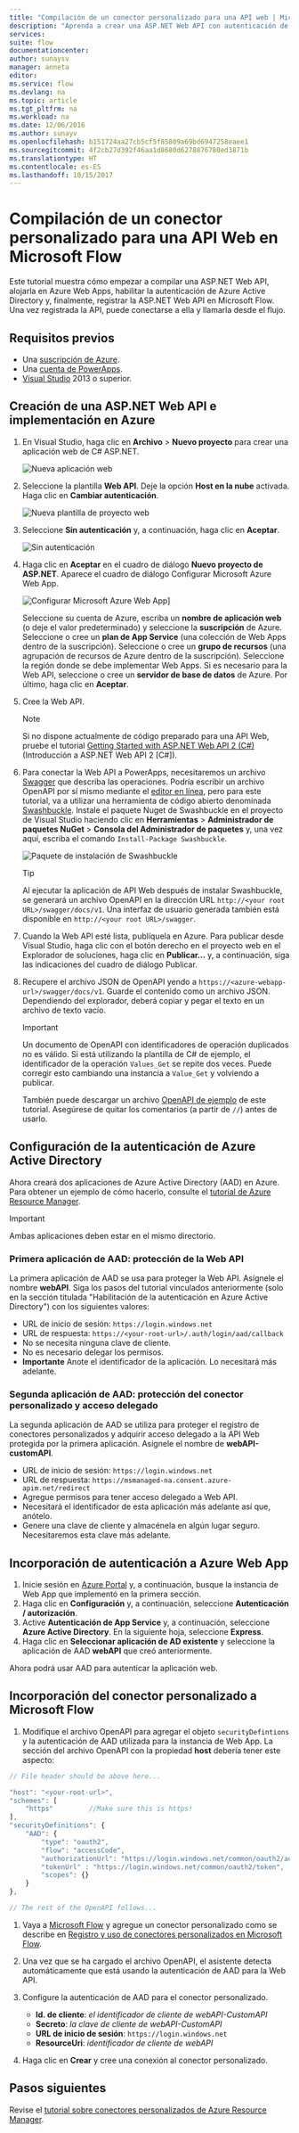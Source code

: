 ```yaml
---
title: "Compilación de un conector personalizado para una API web | Microsoft Docs"
description: "Aprenda a crear una ASP.NET Web API con autenticación de Azure Active Directory en Microsoft Flow."
services: 
suite: flow
documentationcenter: 
author: sunaysv
manager: anneta
editor: 
ms.service: flow
ms.devlang: na
ms.topic: article
ms.tgt_pltfrm: na
ms.workload: na
ms.date: 12/06/2016
ms.author: sunayv
ms.openlocfilehash: b151724aa27cb5cf5f85809a69bd6947258eaee1
ms.sourcegitcommit: 4f2cb27d392f46aa1d8680d6278876780ed3871b
ms.translationtype: HT
ms.contentlocale: es-ES
ms.lasthandoff: 10/15/2017
---
```

# <a name="build-a-custom-connector-for-a-web-api-in-microsoft-flow"></a>Compilación de un conector personalizado para una API Web en Microsoft Flow
Este tutorial muestra cómo empezar a compilar una ASP.NET Web API, alojarla en Azure Web Apps, habilitar la autenticación de Azure Active Directory y, finalmente, registrar la ASP.NET Web API en Microsoft Flow. Una vez registrada la API, puede conectarse a ella y llamarla desde el flujo. 

## <a name="prerequisites"></a>Requisitos previos
* Una [suscripción de Azure](https://azure.microsoft.com/free/).
* Una [cuenta de PowerApps](https://powerapps.microsoft.com).
* [Visual Studio](https://www.visualstudio.com/vs/) 2013 o superior.

## <a name="create-an-aspnet-web-api-and-deploy-it-to-azure"></a>Creación de una ASP.NET Web API e implementación en Azure
1. En Visual Studio, haga clic en **Archivo** > **Nuevo proyecto** para crear una aplicación web de C# ASP.NET.
   
    ![Nueva aplicación web](./media/customapi-web-api-tutorial/newwebapp.png)
2. Seleccione la plantilla **Web API**.  Deje la opción **Host en la nube** activada.  Haga clic en **Cambiar autenticación**.
   
    ![Nueva plantilla de proyecto web](./media/customapi-web-api-tutorial/new-web-api.png)
3. Seleccione **Sin autenticación** y, a continuación, haga clic en **Aceptar**.
   
    ![Sin autenticación](./media/customapi-web-api-tutorial/noauth.png)
4. Haga clic en **Aceptar** en el cuadro de diálogo **Nuevo proyecto de ASP.NET**.  Aparece el cuadro de diálogo Configurar Microsoft Azure Web App.
   
    ![Configurar Microsoft Azure Web App](./media/customapi-web-api-tutorial/azure-publishing.png)]
   
    Seleccione su cuenta de Azure, escriba un **nombre de aplicación web** (o deje el valor predeterminado) y seleccione la **suscripción** de Azure.  Seleccione o cree un **plan de App Service** (una colección de Web Apps dentro de la suscripción).  Seleccione o cree un **grupo de recursos** (una agrupación de recursos de Azure dentro de la suscripción).  Seleccione la región donde se debe implementar Web Apps.  Si es necesario para la Web API, seleccione o cree un **servidor de base de datos** de Azure.  Por último, haga clic en **Aceptar**.
5. Cree la Web API.
   
   > [!NOTE]
   > Si no dispone actualmente de código preparado para una API Web, pruebe el tutorial [Getting Started with ASP.NET Web API 2 (C#)](http://www.asp.net/web-api/overview/getting-started-with-aspnet-web-api/tutorial-your-first-web-api) (Introducción a ASP.NET Web API 2 [C#]).
   > 
   > 
6. Para conectar la Web API a PowerApps, necesitaremos un archivo [Swagger](http://swagger.io/) que describa las operaciones.  Podría escribir un archivo OpenAPI por sí mismo mediante el [editor en línea](http://editor.swagger.io/), pero para este tutorial, va a utilizar una herramienta de código abierto denominada [Swashbuckle](https://github.com/domaindrivendev/Swashbuckle/blob/master/README.md).  Instale el paquete Nuget de Swashbuckle en el proyecto de Visual Studio haciendo clic en **Herramientas** > **Administrador de paquetes NuGet** > **Consola del Administrador de paquetes**  y, una vez aquí, escriba el comando `Install-Package Swashbuckle`.
   
    ![Paquete de instalación de Swashbuckle](./media/customapi-web-api-tutorial/swashbuckle-console.png)
   
   > [!TIP]
   > Al ejecutar la aplicación de API Web después de instalar Swashbuckle, se generará un archivo OpenAPI en la dirección URL `http://<your root URL>/swagger/docs/v1`.  Una interfaz de usuario generada también está disponible en `http://<your root URL>/swagger`.
   > 
   > 
7. Cuando la Web API esté lista, publíquela en Azure. Para publicar desde Visual Studio, haga clic con el botón derecho en el proyecto web en el Explorador de soluciones, haga clic en **Publicar...** y, a continuación, siga las indicaciones del cuadro de diálogo Publicar.
8. Recupere el archivo JSON de OpenAPI yendo a `https://<azure-webapp-url>/swagger/docs/v1`.  Guarde el contenido como un archivo JSON.  Dependiendo del explorador, deberá copiar y pegar el texto en un archivo de texto vacío.   
   
   > [!IMPORTANT]
   > Un documento de OpenAPI con identificadores de operación duplicados no es válido. Si está utilizando la plantilla de C# de ejemplo, el identificador de la operación `Values_Get` se repite dos veces. Puede corregir esto cambiando una instancia a `Value_Get` y volviendo a publicar.
   > 
   > También puede descargar un archivo [OpenAPI de ejemplo](http://pwrappssamples.blob.core.windows.net/samples/webAPI.json) de este tutorial. Asegúrese de quitar los comentarios (a partir de `//`) antes de usarlo.
   > 
   > 

## <a name="set-up-azure-active-directory-authentication"></a>Configuración de la autenticación de Azure Active Directory
Ahora creará dos aplicaciones de Azure Active Directory (AAD) en Azure.  Para obtener un ejemplo de cómo hacerlo, consulte el [tutorial de Azure Resource Manager](customapi-azure-resource-manager-tutorial.md#enable-authentication-in-azure-active-directory).

> [!IMPORTANT]
> Ambas aplicaciones deben estar en el mismo directorio.
> 
> 

### <a name="first-aad-application-securing-the-web-api"></a>Primera aplicación de AAD: protección de la Web API
La primera aplicación de AAD se usa para proteger la Web API. Asígnele el nombre **webAPI**.  Siga los pasos del tutorial vinculados anteriormente (solo en la sección titulada "Habilitación de la autenticación en Azure Active Directory") con los siguientes valores:

* URL de inicio de sesión: `https://login.windows.net`
* URL de respuesta: `https://<your-root-url>/.auth/login/aad/callback`
* No se necesita ninguna clave de cliente.
* No es necesario delegar los permisos.
* **Importante** Anote el identificador de la aplicación.  Lo necesitará más adelante.

### <a name="second-aad-application-securing-the-custom-connector-and-delegated-access"></a>Segunda aplicación de AAD: protección del conector personalizado y acceso delegado
La segunda aplicación de AAD se utiliza para proteger el registro de conectores personalizados y adquirir acceso delegado a la API Web protegida por la primera aplicación. Asígnele el nombre de **webAPI-customAPI**.

* URL de inicio de sesión: `https://login.windows.net`
* URL de respuesta: `https://msmanaged-na.consent.azure-apim.net/redirect`
* Agregue permisos para tener acceso delegado a Web API.
* Necesitará el identificador de esta aplicación más adelante así que, anótelo.
* Genere una clave de cliente y almacénela en algún lugar seguro. Necesitaremos esta clave más adelante.

## <a name="add-authentication-to-your-azure-web-app"></a>Incorporación de autenticación a Azure Web App
1. Inicie sesión en [Azure Portal](https://portal.azure.com) y, a continuación, busque la instancia de Web App que implementó en la primera sección.
2. Haga clic en **Configuración** y, a continuación, seleccione **Autenticación / autorización**.
3. Active **Autenticación de App Service** y, a continuación, seleccione **Azure Active Directory**.  En la siguiente hoja, seleccione **Express**.  
4. Haga clic en **Seleccionar aplicación de AD existente** y seleccione la aplicación de AAD **webAPI** que creó anteriormente.

Ahora podrá usar AAD para autenticar la aplicación web.

## <a name="add-the-custom-connector-to-microsoft-flow"></a>Incorporación del conector personalizado a Microsoft Flow
1. Modifique el archivo OpenAPI para agregar el objeto `securityDefintions` y la autenticación de AAD utilizada para la instancia de Web App. La sección del archivo OpenAPI con la propiedad **host** debería tener este aspecto:

```javascript
// File header should be above here...

"host": "<your-root-url>",
"schemes": [
    "https"         //Make sure this is https!
],
"securityDefinitions": {
    "AAD": {
        "type": "oauth2",
        "flow": "accessCode",
        "authorizationUrl": "https://login.windows.net/common/oauth2/authorize",
        "tokenUrl" : "https://login.windows.net/common/oauth2/token",
        "scopes": {}
    }
},

// The rest of the OpenAPI follows...
```

1. Vaya a [Microsoft Flow](https://flow.powerapps.com) y agregue un conector personalizado como se describe en [Registro y uso de conectores personalizados en Microsoft Flow](register-custom-api.md).
2. Una vez que se ha cargado el archivo OpenAPI, el asistente detecta automáticamente que está usando la autenticación de AAD para la Web API.
3. Configure la autenticación de AAD para el conector personalizado.  
   
   * **Id. de cliente**: *el identificador de cliente de webAPI-CustomAPI*
   * **Secreto**: *la clave de cliente de webAPI-CustomAPI*
   * **URL de inicio de sesión**: `https://login.windows.net`
   * **ResourceUri**: *identificador de cliente de webAPI*
4. Haga clic en **Crear** y cree una conexión al conector personalizado.

## <a name="next-steps"></a>Pasos siguientes
Revise el [tutorial sobre conectores personalizados de Azure Resource Manager](customapi-azure-resource-manager-tutorial.md).


